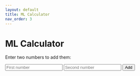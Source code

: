 ```yaml
---
layout: default
title: ML Calculator
nav_order: 3
---
```


<h1>ML Calculator</h1>

<p>Enter two numbers to add them:</p>

<input type="number" id="num1" placeholder="First number">
<input type="number" id="num2" placeholder="Second number">
<button onclick="addNumbers()">Add</button>

<p id="result"></p>

<script>
  async function addNumbers() {
    const a = parseFloat(document.getElementById('num1').value);
    const b = parseFloat(document.getElementById('num2').value);

    const response = await fetch('https://hkxx28fqq4.execute-api.eu-north-1.amazonaws.com/add', {
      method: 'POST',
      headers: { 'Content-Type': 'application/json' },
      body: JSON.stringify({ a: a, b: b })
    });

    const data = await response.json();
    document.getElementById('result').innerText = "Sum: " + data.sum;
  }
</script>
